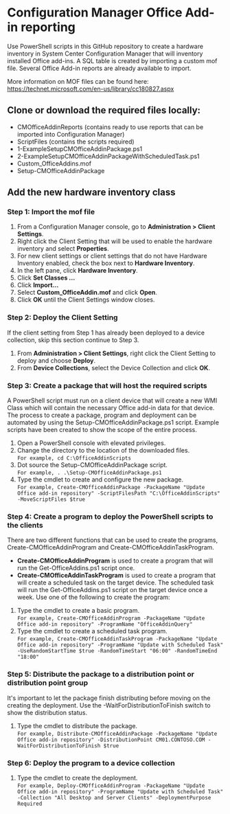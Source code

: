 # **Configuration Manager Office Add-in reporting**

Use PowerShell scripts in this GitHub repository to create a hardware inventory in System Center Configuration Manager that will inventory installed Office add-ins. 
A SQL table is created by importing a custom mof file. Several Office Add-in reports are already available to import.

More information on MOF files can be found here: https://technet.microsoft.com/en-us/library/cc180827.aspx

## **Clone or download the required files locally:**
*	CMOfficeAddinReports (contains ready to use reports that can be imported into Configuration Manager)
*	ScriptFiles (contains the scripts required)
*	1-ExampleSetupCMOfficeAddinPackage.ps1
*	2-ExampleSetupCMOfficeAddinPackageWithScheduledTask.ps1
*	Custom_OfficeAddins.mof
*	Setup-CMOfficeAddinPackage

## Add the new hardware inventory class
### Step 1: Import the mof file
1. From a Configuration Manager console, go to **Administration > Client Settings**.
2. Right click the Client Setting that will be used to enable the hardware inventory and select **Properties**.
3. For new client settings or client settings that do not have Hardware Inventory enabled, check the box next to **Hardware Inventory**.
4. In the left pane, click **Hardware Inventory**.
5. Click **Set Classes ...**
6. Click **Import...**
7. Select **Custom_OfficeAddin.mof** and click **Open**.
8. Click **OK** until the Client Settings window closes. 

### Step 2: Deploy the Client Setting
If the client setting from Step 1 has already been deployed to a device collection, skip this section continue to Step 3.
1. From **Administration > Client Settings**, right click the Client Setting to deploy and choose **Deploy**.
2. From **Device Collections**, select the Device Collection and click **OK**.

### Step 3: Create a package that will host the required scripts
A PowerShell script must run on a client device that will create a new WMI Class which will contain the necessary Office add-in data for that device.
The process to create a package, program and deployment can be automated by using the Setup-CMOfficeAddinPackage.ps1 script. Example scripts have been created to show the scope of the entire process.

1. Open a PowerShell console with elevated privileges.  
2. Change the directory to the location of the downloaded files.  
	`For example, cd C:\OfficeAddinScripts`
3. Dot source the Setup-CMOfficeAddinPackage script.  
	`For example, . .\Setup-CMOfficeAddinPackage.ps1`
4. Type the cmdlet to create and configure the new package.  
	`For example, Create-CMOfficeAddinPackage -PackageName "Update Office add-in repository" -ScriptFilesPath "C:\OfficeAddinScripts" -MoveScriptFiles $true`

### Step 4: Create a program to deploy the PowerShell scripts to the clients
There are two different functions that can be used to create the programs, Create-CMOfficeAddinProgram and Create-CMOfficeAddinTaskProgram.
* **Create-CMOfficeAddinProgram** is used to create a program that will run the Get-OfficeAddins.ps1 script once.
* **Create-CMOfficeAddinTaskProgram** is used to create a program that will create a scheduled task on the target device. The scheduled task will run the Get-OfficeAddins.ps1 script on the target device once a week.
Use one of the following to create the program:

1. Type the cmdlet to create a basic program.  
	`For example, Create-CMOfficeAddinProgram -PackageName "Update Office add-in repository" -ProgramName "OfficeAddinQuery"`
2. Type the cmdlet to create a scheduled task program.  
	`For example, Create-CMOfficeAddinTaskProgram -PackageName "Update Office add-in repository" -ProgramName "Update with Scheduled Task" -UseRandomStartTime $true -RandomTimeStart "06:00" -RandomTimeEnd "18:00"`

### Step 5: Distribute the package to a distribution point or distribution point group
It's important to let the package finish distributing before moving on the creating the deployment. Use the -WaitForDistributionToFinish switch to show the distribution status.

1. Type the cmdlet to distribute the package.  
	`For example, Distribute-CMOfficeAddinPackage -PackageName "Update Office add-in repository" -DistributionPoint CM01.CONTOSO.COM -WaitForDistributionToFinish $true`

### Step 6: Deploy the program to a device collection
1. Type the cmdlet to create the deployment.  
	`For example, Deploy-CMOfficeAddinProgram -PackageName "Update Office add-in repository" -ProgramName "Update with Scheduled Task" -Collection "All Desktop and Server Clients" -DeploymentPurpose Required`
